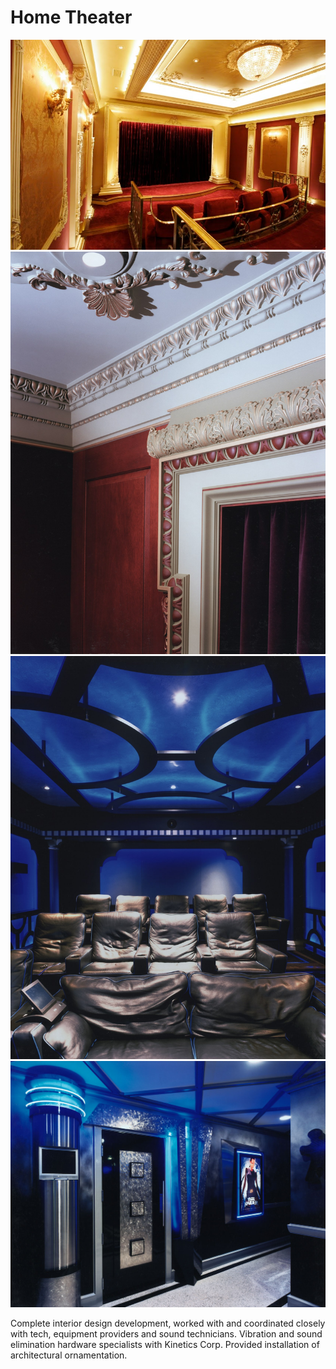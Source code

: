 # Home Theater

<div class="main-carousel">
  <img class="carousel-cell" src="../../_media/portfolio/new-construction/home-theater/theater.jpg"/>
  <img class="carousel-cell" src="./../../_media/portfolio/new-construction/home-theater/bountiful.jpg"/>
  <img class="carousel-cell" src="./../../_media/portfolio/new-construction/home-theater/blue-black.jpg"/>
  <img class="carousel-cell" src="./../../_media/portfolio/new-construction/home-theater/blue-black-2.jpg"/>
</div>

Complete interior design development, worked with and coordinated closely with
tech, equipment providers and sound technicians. Vibration and sound elimination
hardware specialists with Kinetics Corp. Provided installation of architectural
ornamentation.
